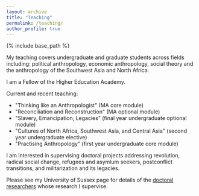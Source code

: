 ```yaml
---
layout: archive
title: "Teaching"
permalink: /teaching/
author_profile: true
---
```


{% include base_path %}

My teaching covers undergraduate and graduate students across fields including: political anthropology, economic anthropology, social theory and the anthropology of the Southwest Asia and North Africa.

I am a Fellow of the Higher Education Academy.

Current and recent teaching: 

- "Thinking like an Anthropologist" (MA core module)
- "Reconciliation and Reconstruction" (MA optional module)
- "Slavery, Emancipation, Legacies" (final year undergraduate optional module)
- "Cultures of North Africa, Southwest Asia, and Central Asia" (second year undergraduate elective)
- "Practising Anthropology" (first year undergraduate core module)

I am interested in supervising doctoral projects addressing revolution, radical social change, refugees and asymlum seekers, postconflict transitions, and militarization and its legacies.

Please see my University of Sussex page for details of the [doctoral researchers](https://profiles.sussex.ac.uk/p381972-alice-wilson) whose research I supervise.
 